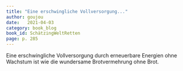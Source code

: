 ```yaml
---
title: "Eine erschwingliche Vollversorgung..."
author: goujou
date:   2021-04-03
category: book_blog
book_id: SchätzingWeltRetten
page: p. 285
---
```

Eine erschwingliche Vollversorgung durch erneuerbare Energien ohne Wachstum ist wie die wundersame Brotvermehrung ohne Brot.
